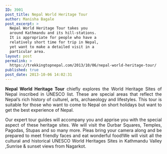 ```yaml
---
ID: 3901
post_title: Nepal World Heritage Tour
author: Manisha Bagale
post_excerpt: >
  Nepal World Heritage Tour takes you
  around Kathmandu and its hill-stations.
  It is appropriate for people who have a
  relatively short time for trip in Nepal,
  yet want to make a detailed visit in a
  particular area.
layout: post
permalink: >
  https://trekkingtopnepal.com/2013/10/06/nepal-world-heritage-tour/
published: true
post_date: 2013-10-06 14:02:31
---
```

<p style="text-align: justify;"><strong>Nepal World Heritage Tour</strong> chiefly explores the World Heritage Sites of Nepal inscribed in UNESCO list. These are special areas that reflect the Nepal’s rich history of culturel, arts, archaeology and lifestyles. This tour is suitable for those who want to come to Nepal on short holidays but want to get the best experience of Nepal.</p>
<p style="text-align: justify;">Our expert tour guides will accompany you and apprise you with the special aspect of these heritage sites. We will visit the Durbar Squares, Temples, Pagodas, Stupas and so many more. Pleas bring your camera along and be prepared to meet friendly faces and eat wonderful food!We will visit all the cultural and historical UNESCO World Heritages Sites in Kathmandu Valley ,Sunrise &amp; sunset views from Nagarkot.</p>
<p style="text-align: justify;"></p>